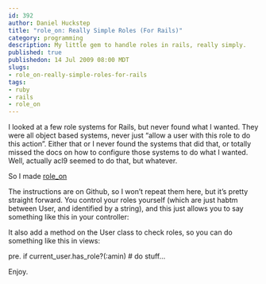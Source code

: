 ```yaml
--- 
id: 392
author: Daniel Huckstep
title: "role_on: Really Simple Roles (For Rails)"
category: programming
description: My little gem to handle roles in rails, really simply.
published: true
publishedon: 14 Jul 2009 08:00 MDT
slugs: 
- role_on-really-simple-roles-for-rails
tags: 
- ruby
- rails
- role_on
---
```

I looked at a few role systems for Rails, but never found what I wanted.
They were all object based systems, never just “allow a user with this
role to do this action”. Either that or I never found the systems that
did that, or totally missed the docs on how to configure those systems
to do what I wanted. Well, actually acl9 seemed to do that, but
whatever.

So I made [role\_on](https://github.com/darkhelmet/role_on)

The instructions are on Github, so I won’t repeat them here, but it’s
pretty straight forward. You control your roles yourself (which are just
habtm between User, and identified by a string), and this just allows
you to say something like this in your controller:

<script type="text/javascript" src="http://gist.github.com/177743.js?file=setup-role.rb">
</script>
It also add a method on the User class to check roles, so you can do
something like this in views:

pre. if current\_user.has\_role?(:amin) \# do stuff…

Enjoy.